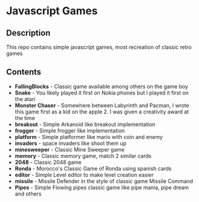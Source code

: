 # Javascript Games

## Description
This repo contains simple javascript games, most recreation of classic retro games

## Contents
- **FallingBlocks** - Classic game available among others on the game boy
- **Snake** - You likely played it first on Nokia phones but I played it first on the atari
- **Monster Chaser** - Somewhere between Labyrinth and Pacman, I wrote this game first as a kid on the apple 2. I was given a creativity award at the time
- **breakout** - Simple Arkanoid like breakout implementation
- **frogger** - Simple frogger like implementation
- **platform** - Simple platformer like mario with coin and enemy
- **invaders** - space invaders like shoot them up
- **minesweeper** - Classic Mine Sweeper game
- **memory** - Classic memory game, match 2 similar cards
- **2048** - Classic 2048 game
- **Ronda** - Morocco's Classic Game of Ronda using spanish cards
- **editor** - Simple Level editor to make level creation easier
- **missile** - Missile Defender in the style of classic game Missile Command
- **Pipes** - Simple Flowing pipes classic game like pipe mania, pipe dream and others

